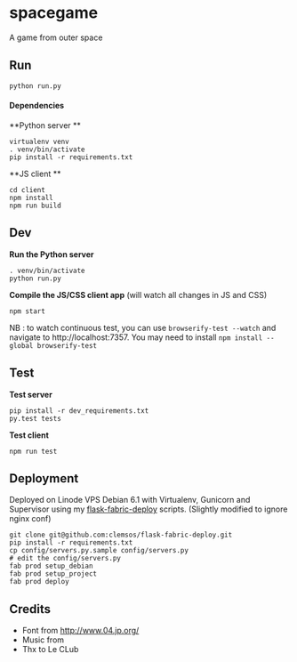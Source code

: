 # spacegame

A game from outer space

## Run

    python run.py

#### Dependencies

**Python server **

    virtualenv venv
    . venv/bin/activate
    pip install -r requirements.txt

**JS client **

    cd client
    npm install
    npm run build

## Dev

**Run the Python server**

    . venv/bin/activate
    python run.py

**Compile the JS/CSS client app** (will watch all changes in JS and CSS)

    npm start

NB : to watch continuous test, you can use ```browserify-test --watch```  and  navigate to http://localhost:7357. You may need to install ```npm install --global browserify-test```

## Test

**Test server**

    pip install -r dev_requirements.txt
    py.test tests

**Test client** 

    npm run test

## Deployment

Deployed on Linode VPS Debian 6.1 with Virtualenv, Gunicorn and Supervisor using my [flask-fabric-deploy](https://github.com/clemsos/flask-fabric-deploy) scripts. (Slightly modified to ignore nginx conf)

    git clone git@github.com:clemsos/flask-fabric-deploy.git
    pip install -r requirements.txt
    cp config/servers.py.sample config/servers.py
    # edit the config/servers.py
    fab prod setup_debian
    fab prod setup_project
    fab prod deploy

## Credits

* Font from http://www.04.jp.org/
* Music from
* Thx to Le CLub
